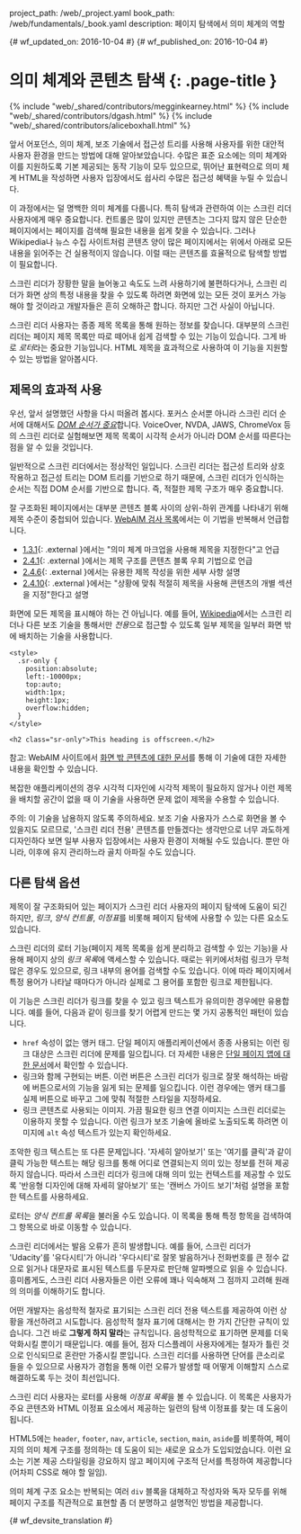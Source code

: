 project_path: /web/_project.yaml
book_path: /web/fundamentals/_book.yaml
description: 페이지 탐색에서 의미 체계의 역할


{# wf_updated_on: 2016-10-04 #}
{# wf_published_on: 2016-10-04 #}

# 의미 체계와 콘텐츠 탐색 {: .page-title }

{% include "web/_shared/contributors/megginkearney.html" %}
{% include "web/_shared/contributors/dgash.html" %}
{% include "web/_shared/contributors/aliceboxhall.html" %}



앞서 어포던스, 의미 체계, 보조 기술에서
접근성 트리를 사용해 사용자를 위한 대안적 사용자 환경을 만드는 방법에 대해 알아보았습니다.
수많은 표준 요소에는 의미 체계와 이를 지원하도록 기본 제공되는 동작 기능이 모두 있으므로,
뛰어난 표현력으로 의미 체계 HTML을 작성하면
사용자 입장에서도 쉽사리 수많은 접근성 혜택을 누릴 수 있습니다.

이 과정에서는 덜 명백한 의미 체계를 다룹니다. 특히 탐색과 관련하여 이는 스크린 리더 사용자에게
매우 중요합니다. 컨트롤은 많이 있지만
콘텐츠는 그다지 많지 않은 단순한 페이지에서는 페이지를 검색해 필요한 내용을
쉽게 찾을 수 있습니다. 그러나 Wikipedia나 뉴스 수집 사이트처럼 콘텐츠 양이 많은 페이지에서는 위에서 아래로 모든 내용을 읽어주는 건 실용적이지 않습니다.
이럴 때는 콘텐츠를 효율적으로 탐색할 방법이
필요합니다.

스크린 리더가 장황한 말을 늘어놓고 속도도 느려 사용하기에 불편하다거나,
스크린 리더가 화면 상의 특정 내용을 찾을 수 있도록 하려면 화면에 있는 모든 것이 포커스 가능해야 할 것이라고
개발자들은 흔히 오해하곤 합니다. 하지만 그건 사실이 아닙니다.

스크린 리더 사용자는 종종 제목 목록을 통해 원하는 정보를 찾습니다. 대부분의
스크린 리더는 페이지 제목 목록만 따로 떼어내 쉽게 검색할 수 있는 기능이 있습니다.
그게 바로 *로터*라는 중요한 기능입니다. HTML 제목을
효과적으로 사용하여 이 기능을 지원할 수 있는 방법을 알아봅시다.

## 제목의 효과적 사용

우선, 앞서 설명했던 사항을 다시 떠올려 봅시다. 포커스 순서뿐 아니라
스크린 리더 순서에 대해서도 [*DOM 순서가
중요*](/web/fundamentals/accessibility/focus/dom-order-matters)합니다. VoiceOver, NVDA, JAWS, ChromeVox 등의 스크린 리더로 실험해보면
제목 목록이 시각적 순서가 아니라
DOM 순서를 따른다는 점을 알 수 있을 것입니다.

일반적으로 스크린 리더에서는 정상적인 일입니다. 스크린 리더는
접근성 트리와 상호 작용하고 접근성 트리는 DOM 트리를 기반으로 하기 때문에,
스크린 리더가 인식하는 순서는 직접 DOM 순서를 기반으로 합니다. 즉,
적절한 제목 구조가 매우 중요합니다.

잘 구조화된 페이지에서는 대부분 콘텐츠 블록 사이의 상위-하위 관계를 나타내기 위해
제목 수준이 중첩되어 있습니다. [WebAIM
검사 목록](http://webaim.org/standards/wcag/checklist)에서는 이 기법을 반복해서
언급합니다.

 - [1.3.1](http://webaim.org/standards/wcag/checklist#sc1.3.1){: .external }에서는
   "의미 체계 마크업을 사용해 제목을 지정한다"고 언급
 - [2.4.1](http://webaim.org/standards/wcag/checklist#sc2.4.1){: .external }에서는
   제목 구조를 콘텐츠 블록 우회 기법으로
   언급
 - [2.4.6](http://webaim.org/standards/wcag/checklist#sc2.4.6){: .external }에서는
   유용한 제목 작성을 위한 세부 사항 설명
 - [2.4.10](http://webaim.org/standards/wcag/checklist#sc2.4.10){: .external }에서는
   "상황에 맞춰 적절히 제목을 사용해 콘텐츠의 개별 섹션을 지정"한다고
   설명

화면에 모든 제목을 표시해야 하는 건 아닙니다.
예를 들어, [Wikipedia](https://www.wikipedia.org/)에서는
스크린 리더나 다른 보조 기술을 통해서만 *전용*으로 접근할 수 있도록
일부 제목을 일부러 화면 밖에 배치하는 기술을 사용합니다.

    <style>
      .sr-only {
        position:absolute;
        left:-10000px;
        top:auto;
        width:1px;
        height:1px;
        overflow:hidden;
      }
    </style>

    <h2 class="sr-only">This heading is offscreen.</h2>

참고: WebAIM 사이트에서
[화면 밖 콘텐츠에 대한 문서](http://webaim.org/techniques/css/invisiblecontent/)를 통해 이 기술에 대한 자세한 내용을 확인할 수 있습니다.

복잡한 애플리케이션의 경우 시각적 디자인에 시각적 제목이 필요하지 않거나 이런 제목을 배치할 공간이 없을 때
이 기술을 사용하면 문제 없이 제목을 수용할 수 있습니다.

주의: 이 기술을 남용하지 않도록 주의하세요. 보조 기술
사용자가 스스로 화면을 볼 수 있을지도 모르므로,
'스크린 리더 전용' 콘텐츠를 만들겠다는 생각만으로 너무 과도하게 디자인하다 보면
일부 사용자 입장에서는 사용자 환경이 저해될 수도 있습니다. 뿐만 아니라,
이후에 유지 관리하느라 골치 아파질 수도 있습니다.

## 다른 탐색 옵션

제목이 잘 구조화되어 있는 페이지가 스크린 리더 사용자의 페이지 탐색에
도움이 되긴 하지만, *링크*, *양식
컨트롤*, *이정표*를 비롯해 페이지 탐색에 사용할 수 있는 다른 요소도 있습니다.

스크린 리더의 로터 기능(페이지 제목 목록을 쉽게 분리하고 검색할 수 있는
기능)을 사용해 페이지 상의 *링크 목록*에 액세스할 수 있습니다.
때로는 위키에서처럼 링크가 무척 많은 경우도 있으므로, 링크 내부의 용어를
검색할 수도 있습니다. 이에 따라 페이지에서 특정 용어가 나타날 때마다가 아니라 실제로 그 용어를 포함한
링크로 제한됩니다.

이 기능은 스크린 리더가 링크를 찾을 수 있고 링크 텍스트가
유의미한 경우에만 유용합니다. 예를 들어, 다음과 같이 링크를 찾기 어렵게 만드는 몇 가지 공통적인
패턴이 있습니다.

 - `href` 속성이 없는 앵커 태그. 단일 페이지 애플리케이션에서
   종종 사용되는 이런 링크 대상은 스크린 리더에 문제를 일으킵니다. 더 자세한
   내용은 [단일 페이지 앱에 대한 문서](http://neugierig.org/software/blog/2014/02/single-page-app-links.html)에서 확인할 수 있습니다.
 - 링크와 함께 구현되는 버튼. 이런 버튼은 스크린 리더가
   링크로 잘못 해석하는 바람에 버튼으로서의 기능을 잃게 되는 문제를 일으킵니다. 이런
   경우에는 앵커 태그를 실제 버튼으로 바꾸고 그에 맞춰 적절한 스타일을
   지정하세요.
 - 링크 콘텐츠로 사용되는 이미지. 가끔 필요한 링크 연결 이미지는
   스크린 리더로는 이용하지 못할 수 있습니다. 이런 링크가 보조 기술에 올바로 노출되도록
   하려면 이미지에 `alt` 속성 텍스트가 있는지 확인하세요.

조악한 링크 텍스트는 또 다른 문제입니다. '자세히 알아보기' 또는 '여기를
클릭'과 같이 클릭 가능한 텍스트는 해당 링크를 통해 어디로 연결되는지 의미 있는 정보를 전혀 제공하지 않습니다. 따라서
스크린 리더가 링크에 대해 의미 있는 컨텍스트를 제공할 수 있도록
'반응형 디자인에 대해 자세히 알아보기' 또는 '캔버스 가이드 보기'처럼 설명을 포함한 텍스트를 사용하세요.

로터는 *양식 컨트롤 목록*을 불러올 수도 있습니다. 이 목록을 통해
특정 항목을 검색하여 그 항목으로 바로 이동할 수 있습니다.

스크린 리더에서는 발음 오류가 흔히 발생합니다. 예를 들어, 스크린 리더가
'Udacity'를 '유다시티'가 아니라 '우다시티'로 잘못 발음하거나
전화번호를 큰 정수 값으로 읽거나 대문자로 표시된 텍스트를 두문자로 판단해 알파벳으로 읽을 수 있습니다.
흥미롭게도, 스크린 리더 사용자들은 이런 오류에 꽤나 익숙해져 그 점까지 고려해
원래의 의미를 이해하기도 합니다.

어떤 개발자는 음성학적 철자로 표기되는 스크린 리더 전용 텍스트를
제공하여 이런 상황을 개선하려고 시도합니다. 음성학적 철자 표기에 대해서는 한 가지 간단한 규칙이 있습니다.
그건 바로 **그렇게 하지 말라**는 규칙입니다. 음성학적으로 표기하면 문제를 더욱 악화시킬 뿐이기 때문입니다. 예를 들어, 점자 디스플레이 사용자에게는
철자가 틀린 것으로 인식되므로 혼란만
가중시킬 뿐입니다. 스크린 리더를 사용하면 단어를 큰소리로 들을 수 있으므로
사용자가 경험을 통해 이런 오류가 발생할 때 어떻게 이해할지 스스로 해결하도록 두는 것이 최선입니다.

스크린 리더 사용자는 로터를 사용해 *이정표 목록*을 볼 수 있습니다. 이 목록은
사용자가 주요 콘텐츠와 HTML
이정표 요소에서 제공하는 일련의 탐색 이정표를 찾는 데 도움이 됩니다.

HTML5에는
`header`, `footer`, `nav`, `article`, `section`, `main`,
`aside`를 비롯하여, 페이지의 의미 체계 구조를 정의하는 데 도움이 되는 새로운 요소가 도입되었습니다. 이런 요소는 기본 제공 스타일링을 강요하지 않고
페이지에 구조적 단서를 특정하여 제공합니다(어차피 CSS로 해야 할 일임).

의미 체계 구조 요소는 반복되는 여러 `div` 블록을 대체하고
작성자와 독자 모두를 위해
페이지 구조를 직관적으로 표현할 좀 더 분명하고 설명적인 방법을 제공합니다.




{# wf_devsite_translation #}
